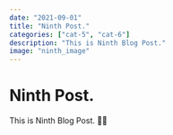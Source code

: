 ```yaml
---
date: "2021-09-01"
title: "Ninth Post."
categories: ["cat-5", "cat-6"]
description: "This is Ninth Blog Post."
image: "ninth_image"
---
```


# Ninth Post.
This is Ninth Blog Post. 🏄‍♂️
